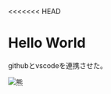 <!DOCTYPE html>
<<<<<<< HEAD
<html lang="ja">
    <head>
    <meta charset="UTF-8">
    <meta name="vieport" content="width=device-wigth, initial-scale-1.0">
    <title>個人のテストページ</title>
    </head>
    <body>
        <h1>Hello World </h1>
        <p>githubとvscodeを連携させた。</p>
        <img src="./img/https://github.com/furushima9/furushima/blob/6012882359d9a0838d9875e340febc0615bb0d08/kumabo.png" alt="熊">
    </body>

